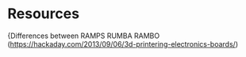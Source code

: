# Resources


{Differences between RAMPS RUMBA RAMBO
(https://hackaday.com/2013/09/06/3d-printering-electronics-boards/)
